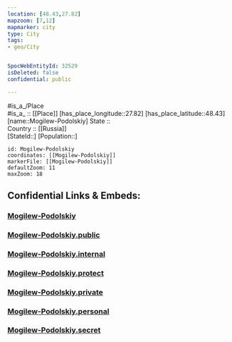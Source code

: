 ```yaml
---
location: [48.43,27.82] 
mapzoom: [7,12] 
mapmarker: city 
type: City
tags:
- geo/City


SpocWebEntityId: 32529
isDeleted: false
confidential: public

---
```

#is_a_/Place  
#is_a_ :: [[Place]] 
[has_place_longitude::27.82] 
[has_place_latitude::48.43] 
[name::Mogilew-Podolskiy] 
State ::  
Country :: [[Russia]]  
[StateId::] 
[Population::] 



```leaflet
id: Mogilew-Podolskiy
coordinates: [[Mogilew-Podolskiy]] 
markerFile: [[Mogilew-Podolskiy]] 
defaultZoom: 11 
maxZoom: 18
```


## Confidential Links & Embeds: 

### [Mogilew-Podolskiy](/_Standards/Earth/Continent/Europe/Europe~East/Ukraine/Regions~Ukraine/Vinnytsya/City/Mogilew-Podolskiy.md) 

### [Mogilew-Podolskiy.public](/_public/Earth/Continent/Europe/Europe~East/Ukraine/Regions~Ukraine/Vinnytsya/City/Mogilew-Podolskiy.public.md) 

### [Mogilew-Podolskiy.internal](/_internal/Earth/Continent/Europe/Europe~East/Ukraine/Regions~Ukraine/Vinnytsya/City/Mogilew-Podolskiy.internal.md) 

### [Mogilew-Podolskiy.protect](/_protect/Earth/Continent/Europe/Europe~East/Ukraine/Regions~Ukraine/Vinnytsya/City/Mogilew-Podolskiy.protect.md) 

### [Mogilew-Podolskiy.private](/_private/Earth/Continent/Europe/Europe~East/Ukraine/Regions~Ukraine/Vinnytsya/City/Mogilew-Podolskiy.private.md) 

### [Mogilew-Podolskiy.personal](/_personal/Earth/Continent/Europe/Europe~East/Ukraine/Regions~Ukraine/Vinnytsya/City/Mogilew-Podolskiy.personal.md) 

### [Mogilew-Podolskiy.secret](/_secret/Earth/Continent/Europe/Europe~East/Ukraine/Regions~Ukraine/Vinnytsya/City/Mogilew-Podolskiy.secret.md)

